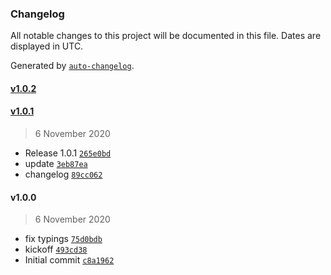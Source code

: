 ### Changelog

All notable changes to this project will be documented in this file. Dates are displayed in UTC.

Generated by [`auto-changelog`](https://github.com/CookPete/auto-changelog).

#### [v1.0.2](https://github.com/oceanprotocol/purgatory/compare/v1.0.1...v1.0.2)

#### [v1.0.1](https://github.com/oceanprotocol/purgatory/compare/v1.0.0...v1.0.1)

> 6 November 2020

- Release 1.0.1 [`265e0bd`](https://github.com/oceanprotocol/purgatory/commit/265e0bd5af1561a9703917b032458cfd05689102)
- update [`3eb87ea`](https://github.com/oceanprotocol/purgatory/commit/3eb87ea70dc629445b59f88b7ada8f81f39cd297)
- changelog [`89cc062`](https://github.com/oceanprotocol/purgatory/commit/89cc0623485a9f7876f079a6a77a919850aac63e)

#### v1.0.0

> 6 November 2020

- fix typings [`75d0bdb`](https://github.com/oceanprotocol/purgatory/commit/75d0bdb9c5c42e21c24fe5a344d2a9009aa24fd2)
- kickoff [`493cd38`](https://github.com/oceanprotocol/purgatory/commit/493cd3847ca9f295b2623fac08484ed9e5206d84)
- Initial commit [`c8a1962`](https://github.com/oceanprotocol/purgatory/commit/c8a1962e69b40e221fdb7f987af18ae5c7468cf2)
